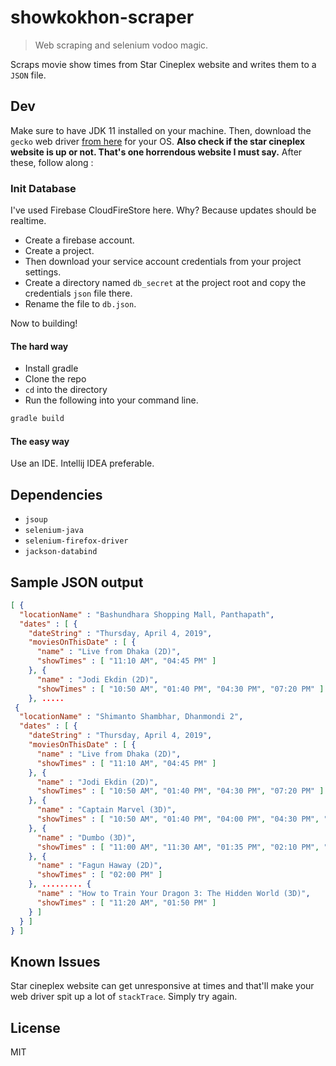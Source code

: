 # showkokhon-scraper
> Web scraping and selenium vodoo magic.

Scraps movie show times from Star Cineplex website and writes them to a
`JSON` file.


## Dev
Make sure to have JDK 11 installed on your machine. Then, download the `gecko` web driver [from here](https://github.com/mozilla/geckodriver/releases) for your OS.
__Also check if the star cineplex website is up or not. That's one horrendous website I must say.__ After these, follow along :

### Init Database
I've used Firebase CloudFireStore here. Why? Because updates should be realtime.

- Create a firebase account.
- Create a project.
- Then download your service account credentials from your project settings.
- Create a directory named `db_secret` at the project root and copy the credentials `json` file there.
- Rename the file to `db.json`.

Now to building!

#### The hard way
- Install gradle
- Clone the repo
- `cd` into the directory
- Run the following into your command line.

```bash
gradle build
```

#### The easy way
Use an IDE. Intellij IDEA preferable.

## Dependencies
- `jsoup`
- `selenium-java`
- `selenium-firefox-driver`
- `jackson-databind`

## Sample JSON output
```json
[ {
  "locationName" : "Bashundhara Shopping Mall, Panthapath",
  "dates" : [ {
    "dateString" : "Thursday, April 4, 2019",
    "moviesOnThisDate" : [ {
      "name" : "Live from Dhaka (2D)",
      "showTimes" : [ "11:10 AM", "04:45 PM" ]
    }, {
      "name" : "Jodi Ekdin (2D)",
      "showTimes" : [ "10:50 AM", "01:40 PM", "04:30 PM", "07:20 PM" ]
    }, .....
 {
  "locationName" : "Shimanto Shambhar, Dhanmondi 2",
  "dates" : [ {
    "dateString" : "Thursday, April 4, 2019",
    "moviesOnThisDate" : [ {
      "name" : "Live from Dhaka (2D)",
      "showTimes" : [ "11:10 AM", "04:45 PM" ]
    }, {
      "name" : "Jodi Ekdin (2D)",
      "showTimes" : [ "10:50 AM", "01:40 PM", "04:30 PM", "07:20 PM" ]
    }, {
      "name" : "Captain Marvel (3D)",
      "showTimes" : [ "10:50 AM", "01:40 PM", "04:00 PM", "04:30 PM", "07:00 PM", "07:30 PM" ]
    }, {
      "name" : "Dumbo (3D)",
      "showTimes" : [ "11:00 AM", "11:30 AM", "01:35 PM", "02:10 PM", "04:10 PM", "04:50 PM", "06:50 PM", "07:15 PM" ]
    }, {
      "name" : "Fagun Haway (2D)",
      "showTimes" : [ "02:00 PM" ]
    }, ......... {
      "name" : "How to Train Your Dragon 3: The Hidden World (3D)",
      "showTimes" : [ "11:20 AM", "01:50 PM" ]
    } ]
  } ]
} ]
```


## Known Issues
Star cineplex website can get unresponsive at times and that'll make your web driver spit up a lot of `stackTrace`. Simply try again.


## License
MIT